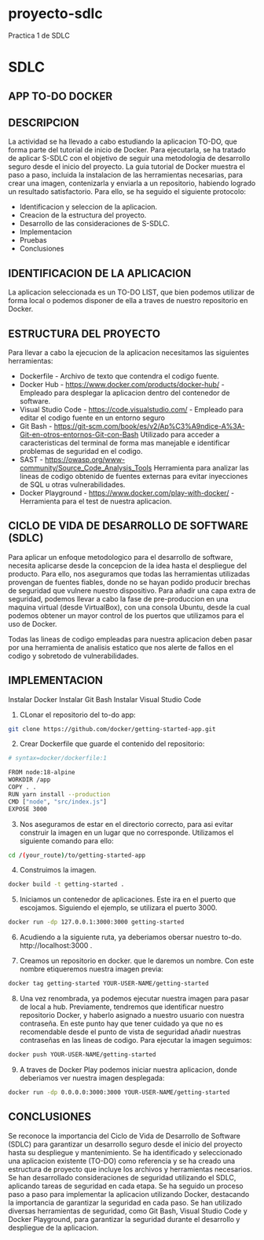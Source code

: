 # proyecto-sdlc
Practica 1 de SDLC
# SDLC

##  APP TO-DO DOCKER

## DESCRIPCION

La actividad se ha llevado a cabo estudiando la aplicacion TO-DO, que forma parte del tutorial de inicio de Docker. 
Para ejecutarla, se ha tratado de aplicar S-SDLC con el objetivo de seguir una metodologia de desarrollo seguro desde el inicio del proyecto. La guia tutorial de Docker muestra el paso a paso, incluida la instalacion de las herramientas necesarias, para crear una imagen, contenizarla y enviarla a un repositorio, habiendo logrado un resultado satisfactorio. Para ello, se ha seguido el siguiente protocolo: 

 - Identificacion y seleccion de la aplicacion.
 - Creacion de la estructura del proyecto.
 - Desarrollo de las consideraciones de S-SDLC.
 - Implementacion
 - Pruebas
 - Conclusiones

## IDENTIFICACION DE LA APLICACION

La aplicacion seleccionada es un TO-DO LIST, que bien podemos utilizar de forma local o podemos disponer de ella a traves de nuestro repositorio en Docker. 

## ESTRUCTURA DEL PROYECTO

Para llevar a cabo la ejecucion de la aplicacion necesitamos las siguientes herramientas:

* Dockerfile - Archivo de texto que contendra el codigo fuente.
* Docker Hub - https://www.docker.com/products/docker-hub/ - Empleado para desplegar la aplicacion dentro del contenedor de software.
* Visual Studio Code - https://code.visualstudio.com/ - Empleado para editar el codigo fuente en un entorno seguro
* Git Bash - https://git-scm.com/book/es/v2/Ap%C3%A9ndice-A%3A-Git-en-otros-entornos-Git-con-Bash Utilizado para acceder a caracteristicas del terminal de forma mas manejable e identificar problemas de seguridad en el codigo. 
* SAST - https://owasp.org/www-community/Source_Code_Analysis_Tools Herramienta para analizar las lineas de codigo obtenido de fuentes externas para evitar inyecciones de SQL u otras vulnerabilidades.
* Docker Playground - https://www.docker.com/play-with-docker/ - Herramienta para el test de nuestra aplicacion.

## CICLO DE VIDA DE DESARROLLO DE SOFTWARE (SDLC)

Para aplicar un enfoque metodologico para el desarrollo de software, necesita aplicarse desde la concepcion de la idea hasta el despliegue del producto. Para ello, nos aseguramos que todas las herramientas utilizadas provengan de fuentes fiables, donde no se hayan podido producir brechas de seguridad que vulnere nuestro dispositivo. Para añadir una capa extra de seguridad, podemos llevar a cabo la fase de pre-produccion en una maquina virtual (desde VirtualBox), con una consola Ubuntu, desde la cual podemos obtener un mayor control de los puertos que utilizamos para el uso de Docker. 

Todas las lineas de codigo empleadas para nuestra aplicacion deben pasar por una herramienta de analisis estatico que nos alerte de fallos en el codigo y sobretodo de vulnerabilidades.

## IMPLEMENTACION

Instalar Docker 
Instalar Git Bash
Instalar Visual Studio Code

1. CLonar el repositorio del to-do app: 
```bash
git clone https://github.com/docker/getting-started-app.git
```
2. Crear Dockerfile que guarde el contenido del repositorio: 
```bash
# syntax=docker/dockerfile:1

FROM node:18-alpine
WORKDIR /app
COPY . .
RUN yarn install --production
CMD ["node", "src/index.js"]
EXPOSE 3000
```
3. Nos aseguramos de estar en el directorio correcto, para asi evitar construir la imagen en un lugar que no corresponde. Utilizamos el siguiente comando para ello: 
```bash
cd /(your_route)/to/getting-started-app
```
4. Construimos la imagen. 
```bash
docker build -t getting-started .
```
5. Iniciamos un contenedor de aplicaciones. Este ira en el puerto que escojamos. Siguiendo el ejemplo, se utilizara el puerto 3000. 
```bash
docker run -dp 127.0.0.1:3000:3000 getting-started
```
6. Acudiendo a la siguiente ruta, ya deberiamos obersar nuestro to-do. 
 http://localhost:3000 .

 7. Creamos un repositorio en docker. que le daremos un nombre. Con este nombre etiqueremos nuestra imagen previa:
 ```bash
docker tag getting-started YOUR-USER-NAME/getting-started
```
8. Una vez renombrada, ya podemos ejecutar nuestra imagen para pasar de local a hub. Previamente, tendremos que identificar nuestro repositorio Docker, y haberlo asignado a nuestro usuario con nuestra contraseña. En este punto hay que tener cuidado ya que no es recomendable desde el punto de vista de seguridad añadir nuestras contraseñas en las lineas de codigo. Para ejecutar la imagen seguimos: 
```bash
docker push YOUR-USER-NAME/getting-started
```
9. A traves de Docker Play podemos iniciar nuestra aplicacion, donde deberiamos ver nuestra imagen desplegada: 
 ```bash
docker run -dp 0.0.0.0:3000:3000 YOUR-USER-NAME/getting-started
```

## CONCLUSIONES

Se reconoce la importancia del Ciclo de Vida de Desarrollo de Software (SDLC) para garantizar un desarrollo seguro desde el inicio del proyecto hasta su despliegue y mantenimiento. 
Se ha identificado y seleccionado una aplicacion existente (TO-DO) como referencia y se ha creado una estructura de proyecto que incluye los archivos y herramientas necesarios. 
Se han desarrollado consideraciones de seguridad utilizando el SDLC, aplicando tareas de seguridad en cada etapa. 
Se ha seguido un proceso paso a paso para implementar la aplicacion utilizando Docker, destacando la importancia de garantizar la seguridad en cada paso. 
Se han utilizado diversas herramientas de seguridad, como Git Bash, Visual Studio Code y Docker Playground, para garantizar la seguridad durante el desarrollo y despliegue de la aplicacion.
